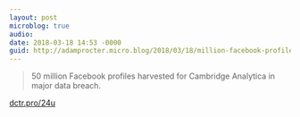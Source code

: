 ```yaml
---
layout: post
microblog: true
audio: 
date: 2018-03-18 14:53 -0000
guid: http://adamprocter.micro.blog/2018/03/18/million-facebook-profiles.html
---
```

> 50 million Facebook profiles harvested for Cambridge Analytica in major data breach.

[dctr.pro/24u](http://dctr.pro/24u)
